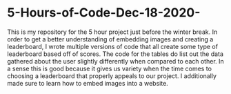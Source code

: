 # 5-Hours-of-Code-Dec-18-2020-
This is my repository for the 5 hour project just before the winter break. In order to get a better understanding of embedding images and creating a leaderboard,
I wrote multiple versions of code that all create some type of leaderboard based off of scores. The code for the tables do list out the data gathered about the user slightly differently when compared to each other. In a sense this is good because it gives us variety when the time comes to choosing a leaderboard that properly appeals to our project. I additionally made sure to learn how to embed images into a website. 
